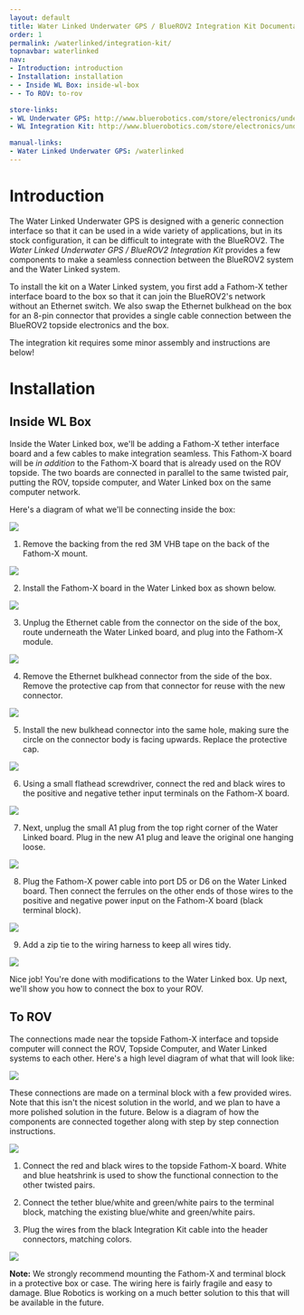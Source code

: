 ```yaml
---
layout: default
title: Water Linked Underwater GPS / BlueROV2 Integration Kit Documentation
order: 1
permalink: /waterlinked/integration-kit/
topnavbar: waterlinked
nav:
- Introduction: introduction
- Installation: installation
- - Inside WL Box: inside-wl-box
- - To ROV: to-rov

store-links:
- WL Underwater GPS: http://www.bluerobotics.com/store/electronics/underwater-gps/aps-wl-11001/
- WL Integration Kit: http://www.bluerobotics.com/store/electronics/underwater-gps/aps-wl-brov2-kit-r1/

manual-links:
- Water Linked Underwater GPS: /waterlinked
---
```


<!--<img src="/switch/cad/switch-4a.png" class="img-responsive" style="max-width:900px"  />-->

# Introduction

The Water Linked Underwater GPS is designed with a generic connection interface so that it can be used in a wide variety of applications, but in its stock configuration, it can be difficult to integrate with the BlueROV2. The *Water Linked Underwater GPS / BlueROV2 Integration Kit* provides a few components to make a seamless connection between the BlueROV2 system and the Water Linked system.

To install the kit on a Water Linked system, you first add a Fathom-X tether interface board to the box so that it can join the BlueROV2's network without an Ethernet switch. We also swap the Ethernet bulkhead on the box for an 8-pin connector that provides a single cable connection between the BlueROV2 topside electronics and the box.

The integration kit requires some minor assembly and instructions are below!

# Installation

## Inside WL Box

Inside the Water Linked box, we'll be adding a Fathom-X tether interface board and a few cables to make integration seamless. This Fathom-X board will be *in addition* to the Fathom-X board that is already used on the ROV topside. The two boards are connected in parallel to the same twisted pair, putting the ROV, topside computer, and Water Linked box on the same computer network.

Here's a diagram of what we'll be connecting inside the box:

<img src="/waterlinked/wlik-box-diagram.png" class="img-responsive img-center" style="max-width:600px" />

1. Remove the backing from the red 3M VHB tape on the back of the Fathom-X mount. 
<img src="/waterlinked/wlik-installation-1.jpg" class="img-responsive img-center" style="max-width:500px" />

2. Install the Fathom-X board in the Water Linked box as shown below.
<img src="/waterlinked/wlik-installation-2.jpg" class="img-responsive img-center" style="max-width:600px" />

3. Unplug the Ethernet cable from the connector on the side of the box, route underneath the Water Linked board, and plug into the Fathom-X module.
<img src="/waterlinked/wlik-installation-3.jpg" class="img-responsive img-center" style="max-width:600px" />

4. Remove the Ethernet bulkhead connector from the side of the box. Remove the protective cap from that connector for reuse with the new connector.
<img src="/waterlinked/wlik-installation-4.jpg" class="img-responsive img-center" style="max-width:600px" />

5. Install the new bulkhead connector into the same hole, making sure the circle on the connector body is facing upwards. Replace the protective cap.
<img src="/waterlinked/wlik-installation-5.jpg" class="img-responsive img-center" style="max-width:600px" />

6. Using a small flathead screwdriver, connect the red and black wires to the positive and negative tether input terminals on the Fathom-X board.
<img src="/waterlinked/wlik-installation-6.jpg" class="img-responsive img-center" style="max-width:600px" />

7. Next, unplug the small A1 plug from the top right corner of the Water Linked board. Plug in the new A1 plug and leave the original one hanging loose.
<img src="/waterlinked/wlik-installation-7.jpg" class="img-responsive img-center" style="max-width:600px" />

8. Plug the Fathom-X power cable into port D5 or D6 on the Water Linked board. Then connect the ferrules on the other ends of those wires to the positive and negative power input on the Fathom-X board (black terminal block).
<img src="/waterlinked/wlik-installation-8.jpg" class="img-responsive img-center" style="max-width:600px" />

9. Add a zip tie to the wiring harness to keep all wires tidy.
<img src="/waterlinked/wlik-installation-10.jpg" class="img-responsive img-center" style="max-width:600px" />

Nice job! You're done with modifications to the Water Linked box. Up next, we'll show you how to connect the box to your ROV.

## To ROV

The connections made near the topside Fathom-X interface and topside computer will connect the ROV, Topside Computer, and Water Linked systems to each other. Here's a high level diagram of what that will look like:

<img src="/waterlinked/wlik-setup-diagram.png" class="img-responsive img-center" style="max-width:600px" />

These connections are made on a terminal block with a few provided wires. Note that this isn't the nicest solution in the world, and we plan to have a more polished solution in the future. Below is a diagram of how the components are connected together along with step by step connection instructions.

<img src="/waterlinked/wlik-temp-topside-1.jpg" class="img-responsive img-center" style="max-width:600px" />

1. Connect the red and black wires to the topside Fathom-X board. White and blue heatshrink is used to show the functional connection to the other twisted pairs.

2. Connect the tether blue/white and green/white pairs to the terminal block, matching the existing blue/white and green/white pairs. 

3. Plug the wires from the black Integration Kit cable into the header connectors, matching colors.

<img src="/waterlinked/wlik-temp-topside-2.jpg" class="img-responsive img-center" style="max-width:600px" />

**Note:** We strongly recommend mounting the Fathom-X and terminal block in a protective box or case. The wiring here is fairly fragile and easy to damage. Blue Robotics is working on a much better solution to this that will be available in the future.

